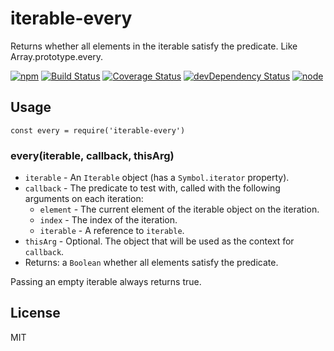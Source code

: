 # iterable-every

Returns whether all elements in the iterable satisfy the predicate. Like Array.prototype.every.

[![npm](https://img.shields.io/npm/v/iterable-every.svg?style=flat-square)](https://www.npmjs.com/package/iterable-every)
[![Build Status](https://img.shields.io/travis/seangenabe/iterable-every/master.svg?style=flat-square)](https://travis-ci.org/seangenabe/iterable-every)
[![Coverage Status](https://img.shields.io/coveralls/seangenabe/iterable-every/master.svg?style=flat-square)](https://coveralls.io/github/seangenabe/iterable-every?branch=master)
[![devDependency Status](https://img.shields.io/david/dev/seangenabe/iterable-every.svg?style=flat-square)](https://david-dm.org/seangenabe/iterable-every#info=devDependencies)
[![node](https://img.shields.io/node/v/iterable-every.svg?style=flat-square)](https://nodejs.org/en/download/)

## Usage

```
const every = require('iterable-every')
```

### every(iterable, callback, thisArg)

* `iterable` - An `Iterable` object (has a `Symbol.iterator` property).
* `callback` - The predicate to test with, called with the following arguments on each iteration:
  * `element` - The current element of the iterable object on the iteration.
  * `index` - The index of the iteration.
  * `iterable` - A reference to `iterable`.
* `thisArg` - Optional. The object that will be used as the context for `callback`.
* Returns: a `Boolean` whether all elements satisfy the predicate.

Passing an empty iterable always returns true.

## License

MIT
